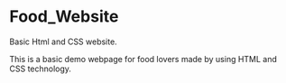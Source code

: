 # Food_Website
Basic Html and CSS website.

This is a basic demo webpage for food lovers made by using HTML and CSS technology. 
